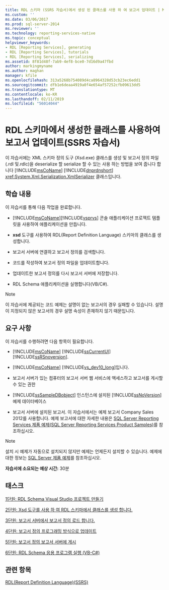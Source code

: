 ```yaml
---
title: RDL 스키마 (SSRS 자습서)에서 생성 된 클래스를 사용 하 여 보고서 업데이트 | Microsoft Docs
ms.custom: ''
ms.date: 03/06/2017
ms.prod: sql-server-2014
ms.reviewer: ''
ms.technology: reporting-services-native
ms.topic: conceptual
helpviewer_keywords:
- RDL [Reporting Services], generating
- RDL [Reporting Services], tutorials
- RDL [Reporting Services], serializing
ms.assetid: 8f81d48f-7ab9-4ef8-bce0-7d16d9a47fbd
author: markingmyname
ms.author: maghan
manager: kfile
ms.openlocfilehash: 313a5268b754089d4ca8964328d53cb23ec6edd1
ms.sourcegitcommit: dfb1e6deaa4919a0f4e654af57252cfb09613dd5
ms.translationtype: MT
ms.contentlocale: ko-KR
ms.lasthandoff: 02/11/2019
ms.locfileid: "56014044"
---
```

# <a name="updating-reports-using-classes-generated-from-the-rdl-schema-ssrs-tutorial"></a>RDL 스키마에서 생성한 클래스를 사용하여 보고서 업데이트(SSRS 자습서)
  이 자습서에는 XML 스키마 정의 도구 (Xsd.exe) 클래스를 생성 및 보고서 정의 파일 (.rdl 및.rdlc)을 deserialize 할 serialize 할 수 있는 사용 하는 방법을 보여 줍니다 합니다 [!INCLUDE[msCoName](../includes/msconame-md.md)] [!INCLUDE[dnprdnshort](../includes/dnprdnshort-md.md)] <xref:System.Xml.Serialization.XmlSerializer> 클래스입니다.  
  
## <a name="what-you-will-learn"></a>학습 내용  
 이 자습서를 통해 다음 작업을 완료합니다.  
  
-   [!INCLUDE[msCoName](../includes/msconame-md.md)][!INCLUDE[vsprvs](../includes/vsprvs-md.md)] 콘솔 애플리케이션 프로젝트 템플릿을 사용하여 애플리케이션을 만듭니다.  
  
-   **xsd** 도구를 사용하여 RDL(Report Definition Language) 스키마의 클래스를 생성합니다.  
  
-   보고서 서버에 연결하고 보고서 정의를 검색합니다.  
  
-   코드를 작성하여 보고서 정의 파일을 업데이트합니다.  
  
-   업데이트한 보고서 정의를 다시 보고서 서버에 저장합니다.  
  
-   RDL Schema 애플리케이션을 실행합니다(VB/C#).  
  
> [!NOTE]  
>  이 자습서에 제공되는 코드 예제는 설명이 없는 보고서의 경우 실패할 수 있습니다. 설명이 지정되지 않은 보고서의 경우 설명 속성이 존재하지 않기 때문입니다.  
  
## <a name="requirements"></a>요구 사항  
 이 자습서를 수행하려면 다음 항목이 필요합니다.  
  
-   [!INCLUDE[msCoName](../includes/msconame-md.md)] [!INCLUDE[ssCurrentUI](../includes/sscurrentui-md.md)] [!INCLUDE[ssRSnoversion](../includes/ssrsnoversion-md.md)].  
  
-   [!INCLUDE[msCoName](../includes/msconame-md.md)] [!INCLUDE[vs_dev10_long](../includes/vs-dev10-long-md.md)]입니다.  
  
-   보고서 서버가 있는 컴퓨터의 보고서 서버 웹 서비스에 액세스하고 보고서를 게시할 수 있는 권한  
  
-   [!INCLUDE[ssSampleDBobject](../includes/sssampledbobject-md.md)] 인스턴스에 설치된 [!INCLUDE[ssNoVersion](../includes/ssnoversion-md.md)] 예제 데이터베이스  
  
-   보고서 서버에 설치된 보고서. 이 자습서에서는 예제 보고서 Company Sales 2012를 사용합니다. 예제 보고서에 대한 자세한 내용은 [SQL Server Reporting Services 제품 예제(SQL Server Reporting Services Product Samples)](https://go.microsoft.com/fwlink/?LinkId=177889)를 참조하십시오.  
  
> [!NOTE]  
>  설치 시 예제가 자동으로 설치되지 않지만 예제는 언제든지 설치할 수 있습니다. 예제에 대한 정보는 [SQL Server 제품 예제](https://go.microsoft.com/fwlink/?LinkId=182887)를 참조하십시오.  
  
 **자습서에 소요되는 예상 시간:** 30분  
  
## <a name="tasks"></a>태스크  
 [1단원: RDL Schema Visual Studio 프로젝트 만들기](../../2014/tutorials/lesson-1-create-the-rdl-schema-visual-studio-project.md)  
  
 [2단원: Xsd 도구를 사용 하 여 RDL 스키마에서 클래스를 생성 합니다.](../../2014/tutorials/lesson-2-generate-classes-from-the-rdl-schema-using-the-xsd-tool.md)  
  
 [3단원: 보고서 서버에서 보고서 정의 로드 합니다.](../../2014/tutorials/lesson-3-load-a-report-definition-from-the-report-server.md)  
  
 [4단원: 보고서 정의 프로그래밍 방식으로 업데이트](../../2014/tutorials/lesson-4-update-the-report-definition-programmatically.md)  
  
 [5단원: 보고서 정의 보고서 서버에 게시](../../2014/tutorials/lesson-5-publish-the-report-definition-to-the-report-server.md)  
  
 [6단원: RDL Schema 응용 프로그램 실행 &#40;VB-C&#35;&#41;](../../2014/tutorials/lesson-6-run-the-rdl-schema-application-vb-csharp.md)  
  
## <a name="see-also"></a>관련 항목  
 [RDL(Report Definition Language)&#40;SSRS&#41;](../reporting-services/reports/report-definition-language-ssrs.md)  
  
  
